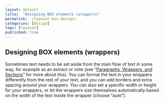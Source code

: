```yaml
---
layout: default
title:  "Designing BOX elements (wrappers)"
permalink:  /typeset-box-design/
categories: [Design]
tags: [typeset]
published: true
---
```


<section data-type="chapter" class="hsecchapter" data-hederis-type="hsecchapter" id="typeset-box-design" data-pi-attrs="id: typeset-box-design; data-tags: typeset;" role="doc-chapter" data-tags="typeset" data-author-name=" " data-book-title=" " title="Designing BOX elements (wrappers)"><h1 data-hederis-type="hblkchaptitle" class="hblkchaptitle" id="pwmfvKDhO">Designing BOX elements (wrappers)</h1>
    <p class="hblkp" data-hederis-type="hblkp" id="pfSFFbdTG">Sometimes text needs to be set aside from the main flow of text in some way, for example as an extract or note (see &#8220;<a href="{% post_url 2019-07-09-14-ParagraphsWrappersandSections %}"><span class="Hyperlink">Paragraphs, Wrappers, and Sections</span></a>&#8221; for more about this). You can format the text in your wrappers differently from the rest of your text, and you can add borders and extra spacing around your wrappers. You can also set a specific width or height for your wrappers, or let the wrappers size themselves automatically based on the width of the text inside the wrapper (choose &#8220;auto&#8221;).</p>
    </section>
    